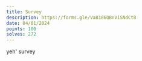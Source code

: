 ```yaml
---
title: Survey
description: https://forms.gle/VaB186QBnViSNdCt8
date: 04/01/2024
points: 100
solves: 272
---
```


yeh' survey
